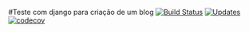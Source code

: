 #Teste com django para criação de um blog
[![Build Status](https://travis-ci.org/kleberyokota/django_blog.svg?branch=master)](https://travis-ci.org/kleberyokota/django_blog)
[![Updates](https://pyup.io/repos/github/kleberyokota/django_blog/shield.svg)](https://pyup.io/repos/github/kleberyokota/django_blog/)
[![codecov](https://codecov.io/gh/kleberyokota/django_blog/branch/master/graph/badge.svg)](https://codecov.io/gh/kleberyokota/django_blog)